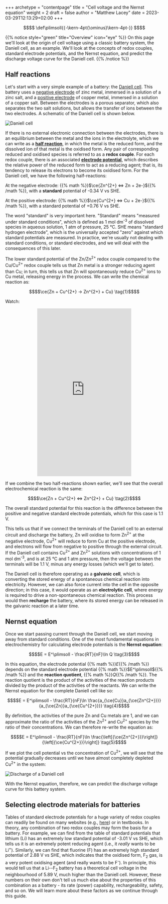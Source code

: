 +++
archetype = "contentpage"
title = "Cell voltage and the Nernst equation"
weight = 2
draft = false
author = "Matthew Lacey"
date = 2023-03-29T12:13:29+02:00
+++

```math
$$
\def\plimsoll{{-\kern-4pt{\ominus}\kern-4pt-}}
$$
```

{{% notice style="green" title="Overview" icon="eye" %}}
On this page we'll look at the origin of cell voltage using a classic battery system, the Daniell cell, as an example. We'll look at the concepts of redox couples, standard electrode potentials, and the Nernst equation, and predict the discharge voltage curve for the Daniell cell.
{{% /notice %}}

## Half reactions

Let's start with a very simple example of a battery: the [Daniell cell](https://en.wikipedia.org/wiki/Daniell_cell). This battery uses a [negative electrode](/more/definitions-conventions/#negative-electrode) of zinc metal, immersed in a solution of a zinc salt, and a [positive electrode](/more/definitions-conventions/#positive-electrode) of copper metal, immersed in a solution of a copper salt. Between the electrodes is a porous separator, which also separates the two salt solutions, but allows the transfer of ions between the two electrodes. A schematic of the Daniell cell is shown below.

![Daniell cell](/images/fundamentals/introduction-battery-chemistry/daniellcell.svg?width=450px)

If there is no external electronic connection between the electrodes, there is an equilibrium between the metal and the ions in the electrolyte, which we can write as a **[half reaction](https://en.wikipedia.org/wiki/Half-reaction)**, in which the metal is the reduced form, and the dissolved ion of that metal is the oxidised form. Any pair of corresponding reduced and oxidised species is referred to as a **redox couple**. For each redox couple, there is an associated **[electrode potential](/more/definitions-conventions/#electrode-potential)**, which describes the relative power of the reduced form to act as a reducing agent; that is, its tendency to release its electrons to become its oxidised form. For the Daniell cell, we have the following half-reactions:

At the negative electrode: {{% math %}}$\ce{Zn^{2+} <=> Zn + 2e-}${{% /math %}}, with a **standard** potential of -0.34 V vs SHE.

At the positive electrode: {{% math %}}$\ce{Cu^{2+} <=> Cu + 2e-}${{% /math %}}, with a standard potential of +0.76 V vs SHE.

The word "standard" is very important here. "Standard" means "measured under standard conditions", which is defined as 1 mol dm<sup>-3</sup> of dissolved species in aqueous solution, 1 atm of pressure, 25 °C. SHE means "standard hydrogen electrode", which is the universally accepted "zero" against which standard potentials are measured. In practice, we're usually not dealing with standard conditions, or standard electrodes, and we will deal with the consequences of this later.

The lower standard potential of the Zn/Zn<sup>2+</sup> redox couple compared to the Cu/Cu<sup>2+</sup> redox couple tells us that Zn metal is a stronger reducing agent than Cu; in turn, this tells us that Zn will spontaneously reduce Cu<sup>2+</sup> ions to Cu metal, releasing energy in the process. We can write the chemical reaction as:

```math
$$\ce{Zn + Cu^{2+} -> Zn^{2+} + Cu} \tag{1}$$
```

Watch:

<div align="center">
<iframe width="300" height="534" src="https://www.youtube.com/embed/fS2BVLmGrio" title="THE REACTION BETWEEN COPPER (II) SULFATE AND ZINC" frameborder="0" allow="accelerometer; autoplay; clipboard-write; encrypted-media; gyroscope; picture-in-picture; web-share" allowfullscreen></iframe>
</div>

If we combine the two half-reactions shown earlier, we'll see that the overall electrochemical reaction is the same:

```math
$$\ce{Zn + Cu^{2+} <=> Zn^{2+} + Cu} \tag{2}$$
```

The overall standard potential for this reaction is the difference between the positive and negative standard electrode potentials, which for this case is 1.1 V.

This tells us that if we connect the terminals of the Daniell cell to an external circuit and discharge the battery, Zn will oxidise to form Zn<sup>2+</sup> at the negative electrode, Cu<sup>2+</sup> will reduce to form Cu at the positive electrode, and electrons will flow from negative to positive through the external circuit. If the Daniell cell contains Cu<sup>2+</sup> and Zn<sup>2+</sup> solutions with concentrations of 1 mol dm<sup>-3</sup>, and is at 25 °C and 1 atm pressure, then the voltage between the terminals will be 1.1 V, minus any energy losses (which we'll get to later).

The Daniell cell is therefore operating as a **galvanic cell**, which is converting the stored energy of a spontaneous chemical reaction into electricity. However, we can also force current into the cell in the opposite direction; in this case, it would operate as an **electrolytic cell**, where energy is required to drive a non-spontaneous chemical reaction. This process would then **recharge** the battery, where its stored energy can be released in the galvanic reaction at a later time.

## Nernst equation

Once we start passing current through the Daniell cell, we start moving away from standard conditions. One of the most fundamental equations in electrochemistry for calculating electrode potentials is the **Nernst equation**:

```math
$$E = E^\plimsoll - \frac{RT}{nF}\ln Q \tag{3}$$
```

In this equation, the electrode potential {{% math %}}$E${{% /math %}} depends on the standard electrode potential {{% math %}}$E^\plimsoll${{% /math %}} and the **reaction quotient**, {{% math %}}$Q${{% /math %}}. The reaction quotient is the product of the activities of the reaction products divided by the product of the activities of the reactants. We can write the Nernst equation for the complete Daniell cell like so:

```math
$$E = E^\plimsoll - \frac{RT}{nF}\ln \frac{a_{\ce{Cu}}a_{\ce{Zn^{2+}}}}{a_{\ce{Zn}}a_{\ce{Cu^{2+}}}} \tag{4}$$
```

By definition, the activities of the pure Zn and Cu metals are 1, and we can approximate the ratio of the activities of the Zn<sup>2+</sup> and Cu<sup>2+</sup> species by the ratio of their concentrations. We can therefore re-write the equation as:

```math
$$E = E^\plimsoll - \frac{RT}{nF}\ln \frac{\left[{\ce{Zn^{2+}}}\right]}{\left[{\ce{Cu^{2+}}}\right]} \tag{5}$$
```

If we plot the cell potential vs the concentration of Cu<sup>2+</sup>, we will see that the potential gradually decreases until we have almost completely depleted Cu<sup>2+</sup> in the system:

![Discharge of a Daniell cell](/images/fundamentals/introduction-battery-chemistry/daniell-discharge.png?width=450px)

With the Nernst equation, therefore, we can predict the discharge voltage curve for this battery system.


## Selecting electrode materials for batteries

Tables of standard electrode potentials for a huge variety of redox couples can readily be found on many websites (e.g., [here](https://en.wikipedia.org/wiki/Standard_electrode_potential_(data_page))) or in textbooks. In theory, any combination of two redox couples may form the basis for a battery. For example, we can find from the table of standard potentials that lithium (Li) has an extremely low standard potential of -3.01 V vs SHE, which tells us it is an extremely potent reducing agent (i.e., it *really* wants to be Li<sup>+</sup>). Similarly, we can find that fluorine (F) has an extremely high standard potential of 2.88 V vs SHE, which indicates that the oxidised form, F<sub>2</sub> gas, is a very potent oxidising agent (and really wants to be F<sup>-</sup>). In principle, this would tell us that a Li--F<sub>2</sub> battery has a theoretical cell voltage in the neighbourhood of 5.89 V, much higher than the Daniell cell. However, these numbers on their own don't tell us much else about the properties of this combination as a battery - its rate (power) capability, rechargeability, safety, and so on. We will learn more about these factors as we continue through this guide.